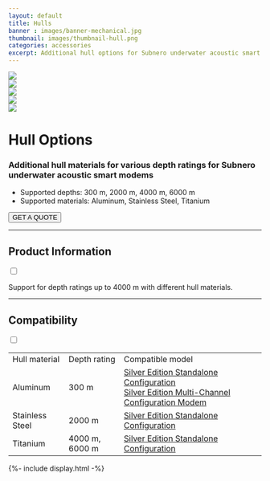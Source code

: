 ```yaml
---
layout: default
title: Hulls
banner : images/banner-mechanical.jpg
thumbnail: images/thumbnail-hull.png
categories: accessories
excerpt: Additional hull options for Subnero underwater acoustic smart modems.
---
```


<div class='full tall' style='background-image: url({{site.baseurl}}/{{page.banner}});'>
  <div class='row'>
    <div class='large-12 columns'>
      <!-- {% include section-header.html title=page.title tagline=page.tagline color=page.title_color class="big" %} -->
    </div>
  </div>
  <div class='four spacing'></div>
  <div class='four spacing'></div>
</div>

<div class='full bg-grey'>
  <div class='row'>
      <div class='accessories'>
        <div class='accessories-img'>
            <div class='mod modBlogPost big'>
              <img id='main-img' src='{{site.baseurl}}/images/accessories-hull01.jpg'>
            </div>
            <div class='modGallery'>
              <div class='media modTeamMember shortcode-list'>
                <div class="member current-li"><a class='image-nav'><img src='{{site.baseurl}}/images/accessories-hull01.jpg'></a></div>
                <div class="member"><a class='image-nav'><img src='{{site.baseurl}}/images/accessories-hull02.jpg'></a></div>
                <div class="member"><a class='image-nav'><img src='{{site.baseurl}}/images/accessories-hull03.jpg'></a></div>
                <div class="member"><a class='image-nav'><img src='{{site.baseurl}}/images/accessories-hull04.jpg'></a></div>
              </div>
            </div>
        </div>
        <div class='accessories-info'>
            <h1>Hull Options</h1>
            <h3>Additional hull materials for various depth ratings for Subnero underwater acoustic smart modems</h3>
            <ul>
              <li>Supported depths: 300 m, 2000 m, 4000 m, 6000 m</li>
              <li>Supported materials: Aluminum, Stainless Steel, Titanium</li>
            </ul>
            <a href="mailto:sales@subnero.com"><button type="button">GET A QUOTE</button></a>
        </div>
      </div>
      <hr>
      <div class='wrap-collapsible'>
        <h2>Product Information</h2>
        <input id ='product' class='toggle' type='checkbox'>
        <label class='lbl-toggle' for='product'></label>
        <div class='collapsible-content'>
          <p>Support for depth ratings up to 4000 m with different hull materials.</p>
        </div>
      </div>
      <hr>
      <div class='wrap-collapsible'>
        <h2>Compatibility</h2>
        <input id ='compatibility' class='toggle' type='checkbox'>
        <label class='lbl-toggle' for='compatibility'></label>
        <div class='collapsible-content'>
          <table style="width:100%">
          <tr>
            <td>Hull material</td>
            <td>Depth rating</td>
            <td>Compatible model</td>
          </tr>
          <tr>
            <td>Aluminum</td>
            <td>300 m</td>
            <td><a href="{{site.baseurl}}/products/wnc-m25mss4">Silver Edition Standalone Configuration</a><br><a href="{{site.baseurl}}/products/wnc-m25mss4+xch">Silver Edition Multi-Channel Configuration Modem</a></td>
          </tr>
          <tr>
            <td>Stainless Steel</td>
            <td>2000 m</td>
            <td><a href="{{site.baseurl}}/products/wnc-m25mss4">Silver Edition Standalone Configuration</a></td>
          </tr>
          <tr>
            <td>Titanium</td>
            <td>4000 m, 6000 m</td>
            <td><a href="{{site.baseurl}}/products/wnc-m25mss4">Silver Edition Standalone Configuration</a></td>
          </tr>
        </table>
      </div>
    </div>
  </div>
</div>
{%- include display.html -%}
